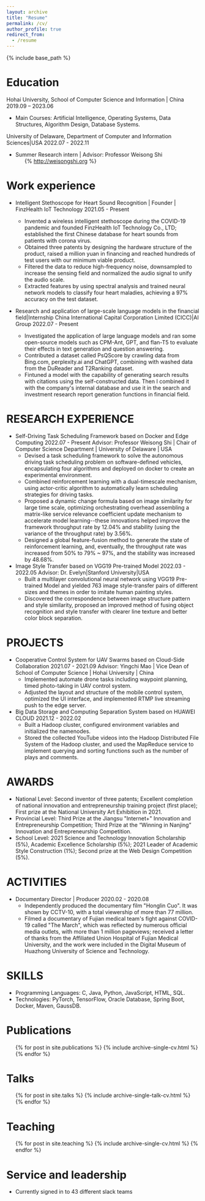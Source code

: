```yaml
---
layout: archive
title: "Resume"
permalink: /cv/
author_profile: true
redirect_from:
  - /resume
---
```


{% include base_path %}

Education
======
Hohai University, School of Computer Science and Information | China 2019.09 – 2023.06
* Main Courses: Artificial Intelligence, Operating Systems, Data Structures, Algorithm Design, Database Systems.

University of Delaware, Department of Computer and Information Sciences|USA 2022.07 - 2022.11
* Summer Research intern | Advisor: Professor Weisong Shi <ul>{% http://weisongshi.org %}</ul>

Work experience
======
* Intelligent Stethoscope for Heart Sound Recognition | Founder | FinzHealth IoT Technology 2021.05 - Present
  * Invented a wireless intelligent stethoscope during the COVID-19 pandemic and founded FinzHealth IoT Technology Co., LTD; established the first Chinese database for heart sounds from patients with corona virus.
  * Obtained three patents by designing the hardware structure of the product, raised a million yuan in financing and reached hundreds of test users with our minimum viable product.
  * Filtered the data to reduce high-frequency noise, downsampled to increase the sensing field and normalized the audio signal to unify the audio scale.
  * Extracted features by using spectral analysis and trained neural network models to classify four heart maladies, achieving a 97% accuracy on the test dataset.

* Research and application of large-scale language models in the financial field|Internship
  China International Capital Corporation Limited (CICC)|AI Group 2022.07 - Present
  * Investigated the application of large language models and ran some open-source models such as CPM-Ant, GPT, and flan-T5 to evaluate their effects in text generation and question answering.
  * Contributed a dataset called PsQScore by crawling data from Bing.com, perplexity.ai and ChatGPT, combining with washed data from the DuReader and T2Ranking dataset.
  * Fintuned a model with the capability of generating search results with citations using the self-constructed data. Then I combined it with the company's internal database and use it in the search and investment research report generation functions in financial field.

  
RESEARCH EXPERIENCE
======
* Self-Driving Task Scheduling Framework based on Docker and Edge Computing 2022.07 - Present
  Advisor: Professor Weisong Shi | Chair of Computer Science Department | University of Delaware | USA
  * Devised a task scheduling framework to solve the autonomous driving task scheduling problem on software-defined vehicles, encapsulating four algorithms and deployed on docker to create an experimental environment.
  * Combined reinforcement learning with a dual-timescale mechanism, using actor-critic algorithm to automatically learn scheduling strategies for driving tasks.
  * Proposed a dynamic change formula based on image similarity for large time scale, optimizing orchestrating overhead assembling a matrix-like service relevance coefficient update mechanism to accelerate model learning--these innovations helped improve the framework throughput rate by 12.04% and stability (using the variance of the throughput rate) by 3.56%.
  * Designed a global feature-fusion method to generate the state of reinforcement learning, and, eventually, the throughput rate was increased from 50% to 79% ~ 97%, and the stability was increased by 48.68%.
* Image Style Transfer based on VGG19 Pre-trained Model 2022.03 - 2022.05
  Advisor: Dr. Evelyn|Stanford University|USA
  * Built a multilayer convolutional neural network using VGG19 Pre-trained Model and yielded 763 image style-transfer pairs of different sizes and themes in order to imitate human painting styles.
  * Discovered the correspondence between image structure pattern and style similarity, proposed an improved method of fusing object recognition and style transfer with clearer line texture and better color block separation.
  
PROJECTS
======
* Cooperative Control System for UAV Swarms based on Cloud-Side Collaboration 2021.07 - 2021.09
  Advisor: Yingchi Mao | Vice Dean of School of Computer Science | Hohai University | China
  * Implemented automate drone tasks including waypoint planning, timed photo-taking in UAV control system.
  * Adjusted the layout and structure of the mobile control system, optimized the UI interface, and implemented RTMP live streaming push to the edge server.
* Big Data Storage and Computing Separation System based on HUAWEI CLOUD 2021.12 - 2022.02
  * Built a Hadoop cluster, configured environment variables and initialized the namenodes.
  * Stored the collected YouTube videos into the Hadoop Distributed File System of the Hadoop cluster, and used the MapReduce service to implement querying and sorting functions such as the number of plays and comments.

AWARDS
======
* National Level: Second inventor of three patents; Excellent completion of national innovation and entrepreneurship training project (first place); First prize at the National University Art Exhibition in 2021.
* Provincial Level: Third Prize at the Jiangsu "Internet+" Innovation and Entrepreneurship Competition; Third Prize at the “Winning in Nanjing” Innovation and Entrepreneurship Competition.
* School Level: 2021 Science and Technology Innovation Scholarship (5%), Academic Excellence Scholarship (5%); 2021 Leader of Academic Style Construction (1%); Second prize at the Web Design Competition (5%).


ACTIVITIES
======
* Documentary Director | Producer 2020.02 - 2020.08
  * Independently produced the documentary film "Honglin Cuo". It was shown by CCTV-10, with a total viewership of more than 77 million.
  * Filmed a documentary of Fujian medical team's fight against COVID-19 called "The March", which was reflected by numerous official media outlets, with more than 1 million pageviews; received a letter of thanks from the Affiliated Union Hospital of Fujian Medical University, and the work were included in the Digital Museum of Huazhong University of Science and Technology.

SKILLS
======
* Programming Languages: C, Java, Python, JavaScript, HTML, SQL.
* Technologies: PyTorch, TensorFlow, Oracle Database, Spring Boot, Docker, Maven, GaussDB.

Publications
======
  <ul>{% for post in site.publications %}
    {% include archive-single-cv.html %}
  {% endfor %}</ul>
  
Talks
======
  <ul>{% for post in site.talks %}
    {% include archive-single-talk-cv.html %}
  {% endfor %}</ul>
  
Teaching
======
  <ul>{% for post in site.teaching %}
    {% include archive-single-cv.html %}
  {% endfor %}</ul>
  
Service and leadership
======
* Currently signed in to 43 different slack teams
